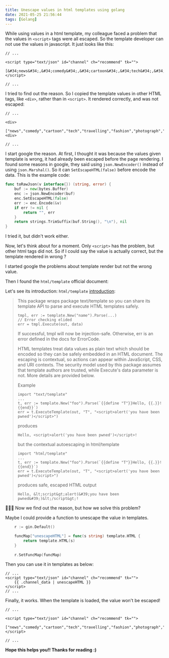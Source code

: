 ```yaml
---
title: Unescape values in html templates using golang
date: 2021-05-25 21:56:44
tags: [Golang]
---
```


While using values in a html template, my colleague faced a problem that the values in `<script>` tags were all escaped.
So the template developer can not use the values in javascript. It just looks like this:

```
// ... 

<script type="text/json" id="channel" ch="recommend" tk="">
   [&#34;news&#34;,&#34;comedy&#34;,&#34;cartoon&#34;,&#34;tech&#34;,&#34;travelling&#34;,&#34;fashion&#34;,&#34;photograph&#34;,&#34;household&#34;,&#34;movies&#34;,&#34;foods&#34;,&#34;military&#34;,&#34;health&#34;,&#34;test&#34;]
</script>

// ...
```

I tried to find out the reason. So I copied the template values in other HTML tags, like `<div>`, rather than in `<script>`.
It rendered correctly, and was not escaped: 

```
// ...

<div>
  ["news","comedy","cartoon","tech","travelling","fashion","photograph","household","movies","foods","military","health","test"]
<div>

// ...
```

I start google the reason. At first, I thought it was because the values given template is wrong, 
it had already been escaped before the page rendering.
I found some reasons in google, they said using `json.NewEncoder()` instead of using `json.Marshal()`. 
So it can `SetEscapeHTML(false)` before encode the data. This is the example code:

```go
func toRawJson(v interface{}) (string, error) {
	buf := new(bytes.Buffer)
	enc := json.NewEncoder(buf)
	enc.SetEscapeHTML(false)
	err := enc.Encode(&v)
	if err != nil {
		return "", err
	}
	return strings.TrimSuffix(buf.String(), "\n"), nil
}
```

I tried it, but didn't work either.

Now, let's think about for a moment. Only `<script>` has the problem, but other html tags did not. 
So if I could say the value is actually correct, but the template rendered in wrong ?

I started google the problems about template render but not the wrong value.

Then I found the `html/template` official document:

Let's see its introduction: `html/template` [introduction](https://golang.org/pkg/html/template/#hdr-Introduction):

> This package wraps package text/template so you can share its template API 
> to parse and execute HTML templates safely.
> 
> ```
> tmpl, err := template.New("name").Parse(...)
> // Error checking elided
> err = tmpl.Execute(out, data)
> ```
> 
> If successful, tmpl will now be injection-safe. Otherwise, 
> err is an error defined in the docs for ErrorCode.
> 
> HTML templates treat data values as plain text which should be encoded so they 
> can be safely embedded in an HTML document. 
> The escaping is contextual, so actions can appear within JavaScript, CSS, and URI contexts.
> The security model used by this package assumes that template authors are trusted, 
> while Execute's data parameter is not. More details are provided below.
>
> Example
> ```
> import "text/template"
> ...
> t, err := template.New("foo").Parse(`{{define "T"}}Hello, {{.}}!{{end}}`)
> err = t.ExecuteTemplate(out, "T", "<script>alert('you have been pwned')</script>")
> ```
>
> produces
> 
> ```
> Hello, <script>alert('you have been pwned')</script>!
> ```
> 
> but the contextual autoescaping in html/template
> 
> ```
> import "html/template"
> ...
> t, err := template.New("foo").Parse(`{{define "T"}}Hello, {{.}}!{{end}}`)
> err = t.ExecuteTemplate(out, "T", "<script>alert('you have been pwned')</script>")
> ```
> 
> produces safe, escaped HTML output
> 
> ```
> Hello, &lt;script&gt;alert(&#39;you have been pwned&#39;)&lt;/script&gt;!
> ```


🥳🥳🥳 Now we find out the reason, but how we solve this problem?

Maybe I could provide a function to unescape the value in templates.

```go 
	r := gin.Default()

	funcMap["unescapeHTML"] = func(s string) template.HTML {
		return template.HTML(s)
	}
	
	r.SetFuncMap(funcMap)
```

Then you can use it in templates as below:

```
// ...
<script type="text/json" id="channel" ch="recommend" tk="">
    {{ .channel_data | unescapeHTML }}
</script>
// ...
```

Finally, it works.
When the template is loaded, the value won't be escaped!

```
// ... 

<script type="text/json" id="channel" ch="recommend" tk="">
   ["news","comedy","cartoon","tech","travelling","fashion","photograph","household","movies","foods","military","health","test"]
</script>

// ...
```

**Hope this helps you!! Thanks for reading :)**

